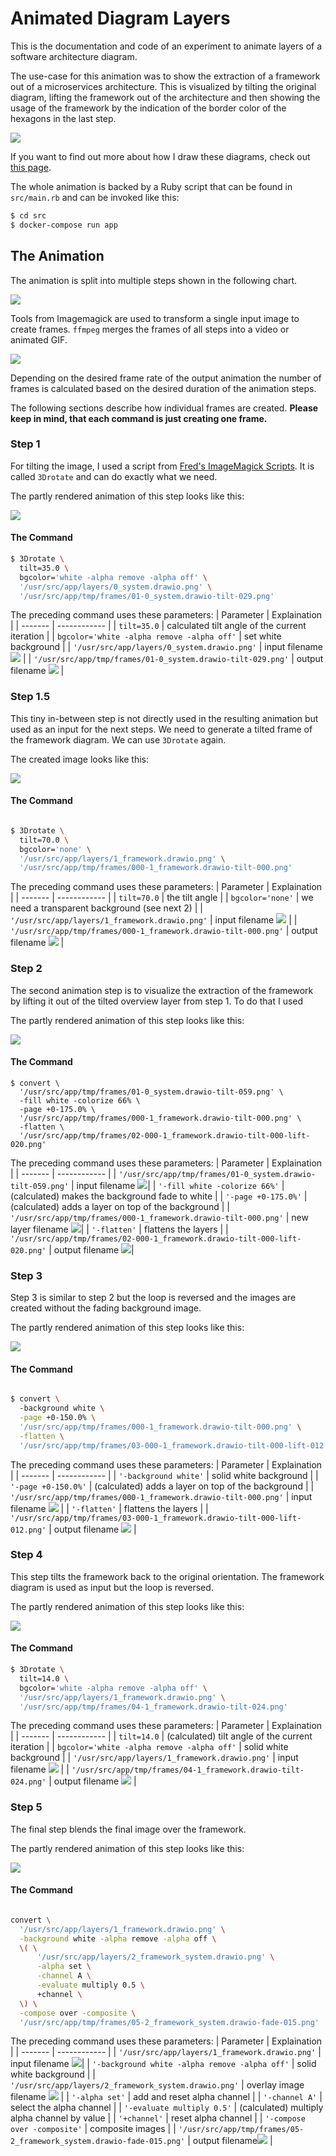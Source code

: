 # Animated Diagram Layers

This is the documentation and code of an experiment to animate layers of a
software architecture diagram.

The use-case for this animation was to show the extraction of a framework out of
a microservices architecture. This is visualized by tilting the original
diagram, lifting the framework out of the architecture and then showing the
usage of the framework by the indication of the border color of the hexagons in
the last step.

![](src/out/animation.gif)

If you want to find out more about how I draw these diagrams, check out [this
page](https://www.lasssim.com/diagrams).

The whole animation is backed by a Ruby script that can be found in
`src/main.rb` and can be invoked like this:

```bash
$ cd src
$ docker-compose run app
```

## The Animation

The animation is split into multiple steps shown in the following chart.

![](doc/process.drawio.png)

Tools from Imagemagick are used to transform a single input image to create
frames. `ffmpeg` merges the frames of all steps into a video or animated GIF.

![](doc/flow.drawio.png)

Depending on the desired frame rate of the output animation
the number of frames is calculated based on the desired duration of the
animation steps.

The following sections describe how individual frames are created. **Please keep
in mind, that each command is just creating one frame.**

### Step 1

For tilting the image, I used a script from <a
href="http://www.fmwconcepts.com/imagemagick/3Drotate/index.php">Fred's
ImageMagick Scripts</a>. It is called `3Drotate` and can do exactly what we
need. 

The partly rendered animation of this step looks like this:

![](src/out/1_overview.gif)

#### The Command

```bash
$ 3Drotate \
  tilt=35.0 \
  bgcolor='white -alpha remove -alpha off' \
  '/usr/src/app/layers/0_system.drawio.png' \
  '/usr/src/app/tmp/frames/01-0_system.drawio-tilt-029.png'
```

The preceding command uses these parameters:
| Parameter | Explaination |
| ------- | ------------ |
| `tilt=35.0` | calculated tilt angle of the current iteration |
| `bgcolor='white -alpha remove -alpha off'` | set white background |
| `'/usr/src/app/layers/0_system.drawio.png'` | input filename ![](src/layers/0_system.drawio.png) |
| `'/usr/src/app/tmp/frames/01-0_system.drawio-tilt-029.png'` | output filename ![](src/tmp/frames/01-0_system.drawio-tilt-029.png) |


### Step 1.5

This tiny in-between step is not directly used in the resulting animation but
used as an input for the next steps. We need to generate a tilted frame of the
framework diagram. We can use `3Drotate` again.

The created image looks like this: 

![](src/tmp/frames/000-1_framework.drawio-tilt-000.png)

#### The Command

```bash

$ 3Drotate \
  tilt=70.0 \
  bgcolor='none' \
  '/usr/src/app/layers/1_framework.drawio.png' \
  '/usr/src/app/tmp/frames/000-1_framework.drawio-tilt-000.png'

```

The preceding command uses these parameters:
| Parameter | Explaination |
| ------- | ------------ |
| `tilt=70.0` | the tilt angle |
| `bgcolor='none'` | we need a transparent background (see next 2) |
| `'/usr/src/app/layers/1_framework.drawio.png'` | input filename ![](src/layers/1_framework.drawio.png) |
| `'/usr/src/app/tmp/frames/000-1_framework.drawio-tilt-000.png'` | output filename ![](src/tmp/frames/000-1_framework.drawio-tilt-000.png) |


### Step 2

The second animation step is to visualize the extraction of the framework by
lifting it out of the tilted overview layer from step 1. To do that I used 

The partly rendered animation of this step looks like this:

![](src/out/2_framework_lift.gif)

#### The Command

```shell
$ convert \
  '/usr/src/app/tmp/frames/01-0_system.drawio-tilt-059.png' \
  -fill white -colorize 66% \
  -page +0-175.0% \
  '/usr/src/app/tmp/frames/000-1_framework.drawio-tilt-000.png' \
  -flatten \
  '/usr/src/app/tmp/frames/02-000-1_framework.drawio-tilt-000-lift-020.png'

```

The preceding command uses these parameters:
| Parameter | Explaination |
| ------- | ------------ |
| `'/usr/src/app/tmp/frames/01-0_system.drawio-tilt-059.png'` | input filename ![](src/tmp/frames/01-0_system.drawio-tilt-059.png)|
| `'-fill white -colorize 66%'` | (calculated) makes the background fade to white |
| `'-page +0-175.0%'` | (calculated) adds a layer on top of the background |
| `'/usr/src/app/tmp/frames/000-1_framework.drawio-tilt-000.png'` | new layer filename ![](src/tmp/frames/000-1_framework.drawio-tilt-000.png)|
| `'-flatten'` | flattens the layers |
| `'/usr/src/app/tmp/frames/02-000-1_framework.drawio-tilt-000-lift-020.png'` | output filename ![](src/tmp/frames/02-000-1_framework.drawio-tilt-000-lift-020.png)|


### Step 3

Step 3 is similar to step 2 but the loop is reversed and the images are created without the fading background image.

The partly rendered animation of this step looks like this:

![](src/out/3_framework_lift_reverse.gif)

#### The Command

```bash

$ convert \ 
  -background white \
  -page +0-150.0% \
  '/usr/src/app/tmp/frames/000-1_framework.drawio-tilt-000.png' \
  -flatten \
  '/usr/src/app/tmp/frames/03-000-1_framework.drawio-tilt-000-lift-012.png'

```

The preceding command uses these parameters:
| Parameter | Explaination |
| ------- | ------------ |
| `'-background white'` | solid white background |
| `'-page +0-150.0%'` | (calculated) adds a layer on top of the background |
| `'/usr/src/app/tmp/frames/000-1_framework.drawio-tilt-000.png'` | input filename ![](src/tmp/frames/000-1_framework.drawio-tilt-000.png) |
| `'-flatten'` | flattens the layers |
| `'/usr/src/app/tmp/frames/03-000-1_framework.drawio-tilt-000-lift-012.png'` | output filename ![](src/tmp/frames/03-000-1_framework.drawio-tilt-000-lift-012.png) |


### Step 4 

This step tilts the framework back to the original orientation. The framework
diagram is used as input but the loop is reversed.

The partly rendered animation of this step looks like this:

![](src/out/4_framework_tilt_reverse.gif)

#### The Command

```bash
$ 3Drotate \
  tilt=14.0 \
  bgcolor='white -alpha remove -alpha off' \
  '/usr/src/app/layers/1_framework.drawio.png' \
  '/usr/src/app/tmp/frames/04-1_framework.drawio-tilt-024.png'
```

The preceding command uses these parameters:
| Parameter | Explaination |
| ------- | ------------ |
| `tilt=14.0` | (calculated) tilt angle of the current iteration |
| `bgcolor='white -alpha remove -alpha off'` | solid white background |
| `'/usr/src/app/layers/1_framework.drawio.png'` | input filename ![](src/layers/1_framework.drawio.png) |
| `'/usr/src/app/tmp/frames/04-1_framework.drawio-tilt-024.png'` | output filename ![](src/tmp/frames/04-1_framework.drawio-tilt-024.png) |


### Step 5 

The final step blends the final image over the framework.

The partly rendered animation of this step looks like this:

![](src/out/5_framework_system_fade_over.gif)

#### The Command

```bash

convert \
  '/usr/src/app/layers/1_framework.drawio.png' \
  -background white -alpha remove -alpha off \
  \( \
      '/usr/src/app/layers/2_framework_system.drawio.png' \
      -alpha set \
      -channel A \
      -evaluate multiply 0.5 \
      +channel \
  \) \
  -compose over -composite \
  '/usr/src/app/tmp/frames/05-2_framework_system.drawio-fade-015.png'

```

The preceding command uses these parameters:
| Parameter | Explaination |
| ------- | ------------ |
| `'/usr/src/app/layers/1_framework.drawio.png'` | input filename ![](src/layers/1_framework.drawio.png)|
| `'-background white -alpha remove -alpha off'` | solid white background |
| `'/usr/src/app/layers/2_framework_system.drawio.png'` | overlay image filename ![](src/layers/2_framework_system.drawio.png) |
| `'-alpha set'` | add and reset alpha channel |
| `'-channel A'` | select the alpha channel |
| `'-evaluate multiply 0.5'` | (calculated) multiply alpha channel by value |
| `'+channel'` | reset alpha channel |
| `'-compose over -composite'` | composite images |
| `'/usr/src/app/tmp/frames/05-2_framework_system.drawio-fade-015.png'` | output filename![](src/tmp/frames/05-2_framework_system.drawio-fade-015.png) |

